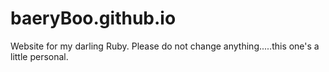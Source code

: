 # baeryBoo.github.io
Website for my darling Ruby. Please do not change anything.....this one's a little personal.
